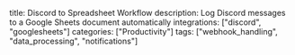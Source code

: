 title: Discord to Spreadsheet Workflow
description: Log Discord messages to a Google Sheets document automatically
integrations: ["discord", "googlesheets"]
categories: ["Productivity"]
tags: ["webhook_handling", "data_processing", "notifications"]
